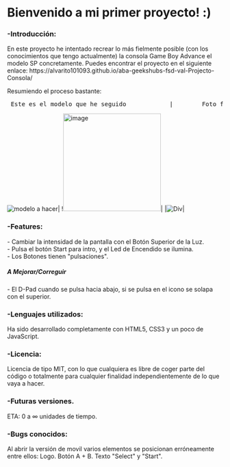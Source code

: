 <h1> Bienvenido a mi primer proyecto! :) </h1>

<h3>-Introducción:</h3>
En este proyecto he intentado recrear lo más fielmente posible (con los conocimientos que tengo actualmente) la consola Game Boy Advance el modelo SP concretamente.
Puedes encontrar el proyecto en el siguiente enlace: 
https://alvarito101093.github.io/aba-geekshubs-fsd-val-Projecto-Consola/

Resumiendo el proceso bastante:

<pre> Este es el modelo que he seguido            |        Foto finish!!!           |        Esta es la distribución de Divs inicial |  </pre>

![modelo a hacer](https://user-images.githubusercontent.com/122753448/214079312-6c615a70-1a4a-43e7-b142-4e19e50c39db.png)|
!<img width="228" alt="image" src="https://github.com/AlvaroBernabe/aba-geekshubs-fsd-val-Projecto-Consola/assets/122753448/120fd036-ebe1-400c-a2f7-0fd0ea135de5">|
|![Div](https://user-images.githubusercontent.com/122753448/214079203-80b6390f-5d46-4f90-b02e-bf28f4b1e475.png)| 

<h3>-Features:</h3>
- Cambiar la intensidad de la pantalla con el Botón Superior de la Luz.
<br />
- Pulsa el botón Start para intro, y el Led de Encendido se ilumina.
<br />
- Los Botones tienen "pulsaciones".

<h5>A Mejorar/Correguir</h5>
- El D-Pad cuando se pulsa hacia abajo, si se pulsa en el icono se solapa con el superior.

<h3>-Lenguajes utilizados:</h3>
Ha sido desarrollado completamente con HTML5, CSS3 y un poco de JavaScript.

<h3>-Licencia:</h3>
Licencia de tipo MIT, con lo que cualquiera es libre de coger parte del código o totalmente para cualquier finalidad independientemente de lo que vaya a hacer.


<h3>-Futuras versiones.</h3>
ETA: 0 a ∞ unidades de tiempo.

<h3>-Bugs conocidos:</h3>
Al abrir la versión de movil varios elementos se posicionan erróneamente entre ellos:
Logo.
Botón A + B.
Texto "Select" y "Start".
